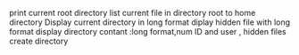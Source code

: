 print current root directory
list current file in directory
root to home directory
Display current directory in long format
diplay hidden file with long format
display directory contant :long format,num ID and user , hidden files
create directory 
